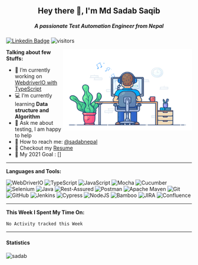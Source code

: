 <h2 align="center">Hey there 👋, I'm Md Sadab Saqib</h2>
<h5 align="center">A passionate Test Automation Engineer from Nepal</h5>

[![Linkedin Badge](https://img.shields.io/badge/-sadabnepal-blue?style=flat&logo=Linkedin&logoColor=white&link=https://www.linkedin.com/in/sadabnepal/)](https://www.linkedin.com/in/sadabnepal/)
![visitors](https://visitor-badge.glitch.me/badge?page_id=sadabnepal.sadabnepal)

<img align="right" alt="GIF" src="https://github.com/sadabnepal/sadabnepal/blob/main/images/coder.gif" width="350" height="220" />
  
**Talking about few Stuffs:**

- 🔭 I’m currently working on [WebdriverIO with TypeScript](https://github.com/sadabnepal/WDIO6_TypeScript_BDD)
- 💻 I’m currently learning **Data structure and Algorithm**
- 💬 Ask me about testing, I am happy to help
- 📠 How to reach me: [@sadabnepal](https://www.linkedin.com/in/sadabnepal/)
- 📔 Checkout my [Resume](https://sadabnepal.github.io/files/SadabSaqib_Tester_5.5Yrs.pdf)
- 🧾 My 2021 Goal : []

---
**Languages and Tools:**

![WebDriverIO](https://img.shields.io/badge/WebDriverIO-EA5906.svg?&style=for-the-badge&logo=WebdriverIO&logoColor=white)
![TypeScript](https://img.shields.io/badge/-TypeScript-%233178C6?&style=for-the-badge&logo=Typescript&logoColor=black)
![JavaScript](https://img.shields.io/badge/-JavaScript-f0db4f?&style=for-the-badge&logo=JavaScript&logoColor=black)
![Mocha](https://img.shields.io/badge/-Mocha-%238D6748?&style=for-the-badge&logo=Mocha&logoColor=white)
![Cucumber](https://img.shields.io/badge/-Cucumber-brightgreen?logo=cucumber&logoColor=white&style=for-the-badge)
![Selenium](https://img.shields.io/badge/selenium%20-CB02A.svg?&style=for-the-badge&logo=Selenium&logoColor=white)
![Java](https://img.shields.io/badge/-Java-%23007396?&style=for-the-badge&logo=Java&logoColor=white)
![Rest-Assured](https://img.shields.io/badge/-Rest%20Assured-4BA82E?&style=for-the-badge&logo=Java&logoColor=white)
![Postman](https://img.shields.io/badge/-Postman-%23FF6C37?&style=for-the-badge&logo=Postman&logoColor=white)
![Apache Maven](https://img.shields.io/badge/Apache%20Maven-C71A36.svg?&style=for-the-badge&logo=Apache%20Maven&logoColor=white)
![Git](https://img.shields.io/badge/git%20-%23F05032.svg?&style=for-the-badge&logo=git&logoColor=white)
![GitHub](https://img.shields.io/badge/-GitHub-%23181717?&style=for-the-badge&logo=GitHub&logoColor=white)
![Jenkins](https://img.shields.io/badge/-Jenkins-%23D24939?&style=for-the-badge&logo=Jenkins&logoColor=white)
![Cypress](https://img.shields.io/badge/-Cypress-%2317202C?&style=for-the-badge&logo=Cypress&logoColor=white)
![NodeJS](https://img.shields.io/badge/-Node.js-%23339933?&style=for-the-badge&logo=npm&logoColor=white)
![Bamboo](https://img.shields.io/badge/-Bamboo-%230052CC?&style=for-the-badge&logo=Bamboo&logoColor=white)
![JIRA](https://img.shields.io/badge/-JIRA-%230052CC?&style=for-the-badge&logo=JIRA&logoColor=white)
![Confluence](https://img.shields.io/badge/-Confluence-%230052CC?&style=for-the-badge&logo=confluence&logoColor=white)
<!--
![Eclips](https://img.shields.io/badge/Eclips%20IDE-%232C2255?&style=for-the-badge&logo=Eclipse%20IDE&logoColor=white)
![VSCode](https://img.shields.io/badge/-vscode-007ACC?style=for-the-badge&logo=visual-studio-code)
![IntelliJ IDEA](https://img.shields.io/badge/-IntelliJ%20IDEA-%23000000?&style=for-the-badge&logo=IntelliJ%20IDEA&logoColor=white)
-->

---
**This Week I Spent My Time On:**
<!--START_SECTION:waka-->
```text
No Activity tracked this Week
```
<!--END_SECTION:waka-->

---

####  Statistics

<p align="left"> 
    <img src="https://github-readme-stats.vercel.app/api?username=sadabnepal&count_private=true&show_icons=true&theme=tokyonight" alt="sadab" width="420"/> 
   <!-- <img src="https://github-readme-stats.vercel.app/api/top-langs/?username=sadabnepal&hide=jupyter%20notebook,html,css&langs_count=8&layout=compact&theme=tokyonight" alt="sadab" height="165" /> -->
</p>


<!---
   <p align="left"> <img src="https://github-profile-trophy.vercel.app/?username=sadabnepal&theme=onedark&column=7&margin-w=15&margin-h=15" alt="sadabnepal" /></a> </p>


NOTE: Top languages does not indicate my skill level or something like that, it's a github metric of which languages i have the most code on github, it's a new feature of [github-readme-stats](https://github.com/anuraghazra/github-readme-stats)

---
If you like my framework, maybe consider buying me a coffee/tea 👉👈

<a href="https://www.buymeacoffee.com/sadabnepal" target="_blank"><img src="https://cdn.buymeacoffee.com/buttons/v2/default-red.png" alt="Buy Me A Coffee" width="150" ></a>
--->
